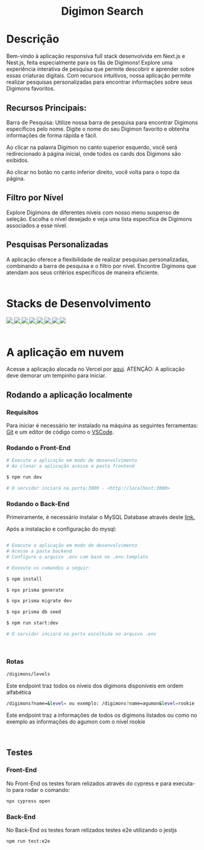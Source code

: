 <h1 align="center">Digimon Search</h1>

# Descrição
Bem-vindo à aplicação responsiva full stack desenvolvida em Next.js e Nest.js, feita especialmente para os fãs de Digimons! Explore uma experiência interativa de pesquisa que permite descobrir e aprender sobre essas criaturas digitais. Com recursos intuitivos, nossa aplicação permite realizar pesquisas personalizadas para encontrar informações sobre seus Digimons favoritos.

## Recursos Principais:
Barra de Pesquisa:
Utilize nossa barra de pesquisa para encontrar Digimons específicos pelo nome. Digite o nome do seu Digimon favorito e obtenha informações de forma rápida e fácil.

Ao clicar na palavra Digimon no canto superior esquerdo, você será redirecionado à página inicial, onde todos os cards dos Digimons são exibidos.

Ao clicar no botão no canto inferior direito, você volta para o topo da página.

## Filtro por Nível
Explore Digimons de diferentes níveis com nosso menu suspenso de seleção. Escolha o nível desejado e veja uma lista específica de Digimons associados a esse nível.

## Pesquisas Personalizadas
A aplicação oferece a flexibilidade de realizar pesquisas personalizadas, combinando a barra de pesquisa e o filtro por nível. Encontre Digimons que atendam aos seus critérios específicos de maneira eficiente.
<br><br>

# Stacks de Desenvolvimento

<div>
  <a href="https://typescript.info/">
    <img src="https://img.shields.io/badge/typescript-339933?style=for-the-badge&logo=typescript&color=black" />
  </a>
  <a href="https://Next-black.com/docs">
    <img src="https://img.shields.io/badge/Next.js-339933?style=for-the-badge&logo=next.js&color=black" />
  </a>
  <a href="https://tailwindcss.com/docs">
    <img src="https://img.shields.io/badge/TailwindCSS-339933?style=for-the-badge&logo=tailwind-css&color=black" />
  </a>
    <a href="https://dev.mysql.com/doc/">
    <img src="https://img.shields.io/badge/MySQL-339933?style=for-the-badge&logo=mysql&color=black" />
  </a>
    <a href="https://www.prisma.io/">
    <img src="https://img.shields.io/badge/prisma-339933?style=for-the-badge&logo=prisma&color=black" /> 
  </a>
    <a href="https://docs.nestjs.com/">
    <img src="https://img.shields.io/badge/nestjs-339933?style=for-the-badge&logo=Nestjs&color=black" /> 
  </a>
  <a href="https://docs.cypress.com/">
    <img src="https://img.shields.io/badge/cypress-339933?style=for-the-badge&logo=Cypress&color=black" /> 
  </a>
  <a href="https://jest.io/docs/v4/">
    <img src="https://img.shields.io/badge/jest-339933?style=for-the-badge&logo=jest&color=black" /> 
  </a>
  
</div>
<br>

# A aplicação em nuvem

Acesse a aplicação alocada no Vercel por <a href="https://teste-tecnico-digimon.vercel.app/"> aqui<a/>.
ATENÇÃO: A aplicação deve demorar um tempinho para iniciar.

## Rodando a aplicação localmente

### Requisitos

Para iniciar é necessário ter instalado na máquina as seguintes ferramentas:
[Git](https://git-scm.com) e um editor de código como o [VSCode](https://code.visualstudio.com/).

### Rodando o Front-End 

```bash
# Execute a aplicação em modo de desenvolvimento
# Ao clonar a aplicação acesse a pasta frontend

$ npm run dev

# O servidor inciará na porta:3000 - <http://localhost:3000>
```

### Rodando o Back-End

Primeiramente, é necessário instalar o MySQL Database através deste  <a href="https://dev.mysql.com/downloads/mysql"> link.<a/>

Após a instalação e configuração do mysql:
```bash

# Execute a aplicação em modo de desenvolvimento
# Acesse a pasta backend
# Configure o arquivo .env com base no .env.template

# Exexute os comandos a seguir:

$ npm install

$ npx prisma generate

$ npx prisma migrate dev

$ npx prisma db seed

$ npm run start:dev

# O servidor inciará na porta escolhida no arquivo .env
```
<br>

### Rotas

```bash 
/digimons/levels
```

Este endpoint traz todos os níveis dos digimons disponíveis em ordem alfabética

```bash 
/digimons?name=&level= ou exemplo: /digimons?name=agumon&level=rookie
```

Este endpoint traz a informações de todos os digimons listados ou como no exemplo as informações do agumon com o nível rookie

<br>

## Testes

### Front-End 

No Front-End os testes foram relizados através do cypress e para executa-lo para rodar o comando:

```bash
npx cypress open
```
### Back-End 

No Back-End os testes foram relizados testes e2e utilizando o jestjs

```bash
npm run test:e2e
```
